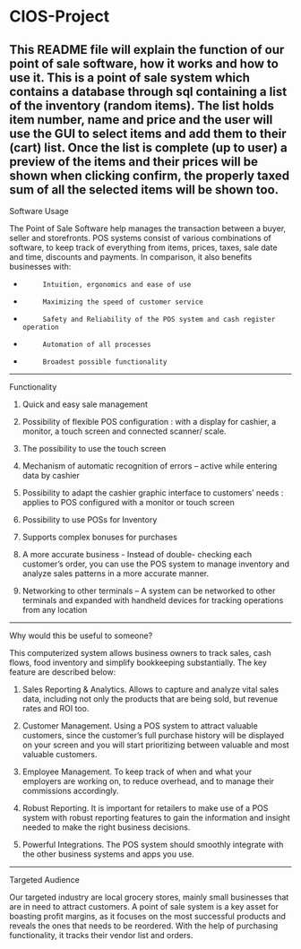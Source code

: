 # CIOS-Project
This README file will explain the function of our point of sale software, how it works and how to use it.
This is a point of sale system which contains a database through sql containing a list of the inventory (random items).
The list holds item number, name and price and the user will use the GUI to select items and add them to their (cart) list.
Once the list is complete (up to user) a preview of the items and their prices will be shown when clicking confirm, the properly taxed sum of all the selected items will be shown too.
--------------------------------------------------------------------------------------------------------------------------------------
Software Usage

The Point of Sale Software help manages the transaction between a buyer, seller and storefronts. POS systems consist of various combinations of software, to keep track of everything from items, prices, taxes, sale date and time, discounts and payments. In comparison, it also benefits businesses with:

-          Intuition, ergonomics and ease of use
-          Maximizing the speed of customer service
-          Safety and Reliability of the POS system and cash register operation
-          Automation of all processes
-          Broadest possible functionality

--------------------------------------------------------------------------------------------------------------------------------------

Functionality

1) Quick and easy sale management

2) Possibility of flexible POS configuration : with a display for cashier, a monitor, a touch screen and connected scanner/ scale.

3) The possibility to use the touch screen

4) Mechanism of automatic recognition of errors – active while entering data by cashier

5) Possibility to adapt the cashier graphic interface to customers’ needs : applies to POS configured with a monitor or touch screen

6) Possibility to use POSs for Inventory

7) Supports complex bonuses for purchases

8) A more accurate business -  Instead of double- checking each customer’s order, you can use the POS system to manage inventory and analyze sales patterns in a more accurate manner.

9) Networking to other terminals – A system can be networked to other terminals and expanded with handheld devices for tracking operations from any location

---------------------------------------------------------------------------------------------------------------------------------------
Why would this be useful to someone?

This computerized system allows business owners to track sales, cash flows, food inventory and simplify bookkeeping substantially. The key feature are described below:

1) Sales Reporting & Analytics.  Allows to capture and analyze vital sales data, including not only the products that are being sold, but revenue rates and ROI too.

2) Customer Management. Using a POS system to attract valuable customers, since the customer’s full purchase history will be displayed on your screen and you will start prioritizing between valuable and most valuable customers.

3) Employee Management.  To keep track of when and what your employers are working on, to reduce overhead, and to manage their commissions accordingly.

4) Robust Reporting. It is important for retailers to make use of a POS system with robust reporting features to gain the information and insight needed to make the right business decisions.
 
5) Powerful Integrations. The POS system should smoothly integrate with the other business systems and apps you use.

---------------------------------------------------------------------------------------------------------------------------------------
Targeted Audience

Our targeted industry are local grocery stores, mainly small businesses that are in need to attract customers. A point of sale system is a key asset for boasting profit margins, as it focuses on the most successful products and reveals the ones that needs to be reordered. With the help of purchasing functionality, it tracks their vendor list and orders.


